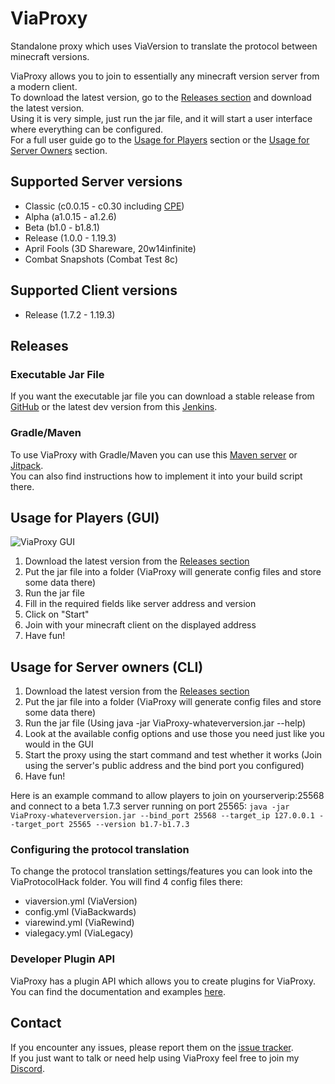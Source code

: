 # ViaProxy
Standalone proxy which uses ViaVersion to translate the protocol between minecraft versions.

ViaProxy allows you to join to essentially any minecraft version server from a modern client.  
To download the latest version, go to the [Releases section](#executable-jar-file) and download the latest version.  
Using it is very simple, just run the jar file, and it will start a user interface where everything can be configured.  
For a full user guide go to the [Usage for Players](#usage-for-players-gui) section or the [Usage for Server Owners](#usage-for-server-owners-cli) section.

## Supported Server versions
- Classic (c0.0.15 - c0.30 including [CPE](https://wiki.vg/Classic_Protocol_Extension))
- Alpha (a1.0.15 - a1.2.6)
- Beta (b1.0 - b1.8.1)
- Release (1.0.0 - 1.19.3)
- April Fools (3D Shareware, 20w14infinite)
- Combat Snapshots (Combat Test 8c)

## Supported Client versions
- Release (1.7.2 - 1.19.3)

## Releases
### Executable Jar File
If you want the executable jar file you can download a stable release from [GitHub](https://github.com/RaphiMC/ViaProxy/releases/latest) or the latest dev version from this [Jenkins](https://build.lenni0451.net/job/ViaProxy/).

### Gradle/Maven
To use ViaProxy with Gradle/Maven you can use this [Maven server](https://maven.lenni0451.net/#/releases/net/raphimc/ViaProxy) or [Jitpack](https://jitpack.io/#RaphiMC/ViaProxy).  
You can also find instructions how to implement it into your build script there.

## Usage for Players (GUI)
![ViaProxy GUI](https://i.imgur.com/N2JCvEp.png)
1. Download the latest version from the [Releases section](#executable-jar-file)
2. Put the jar file into a folder (ViaProxy will generate config files and store some data there)
3. Run the jar file
4. Fill in the required fields like server address and version
5. Click on "Start"
6. Join with your minecraft client on the displayed address
7. Have fun!

## Usage for Server owners (CLI)
1. Download the latest version from the [Releases section](#executable-jar-file)
2. Put the jar file into a folder (ViaProxy will generate config files and store some data there)
3. Run the jar file (Using java -jar ViaProxy-whateverversion.jar --help)
4. Look at the available config options and use those you need just like you would in the GUI
5. Start the proxy using the start command and test whether it works (Join using the server's public address and the bind port you configured)
6. Have fun!

Here is an example command to allow players to join on yourserverip:25568 and connect to a beta 1.7.3 server running on port 25565:
``java -jar ViaProxy-whateverversion.jar --bind_port 25568 --target_ip 127.0.0.1 --target_port 25565 --version b1.7-b1.7.3``

### Configuring the protocol translation
To change the protocol translation settings/features you can look into the ViaProtocolHack folder.
You will find 4 config files there:
- viaversion.yml (ViaVersion)
- config.yml (ViaBackwards)
- viarewind.yml (ViaRewind)
- vialegacy.yml (ViaLegacy)

### Developer Plugin API
ViaProxy has a plugin API which allows you to create plugins for ViaProxy.
You can find the documentation and examples [here](https://github.com/Lenni0451/NoLocalConnections).

## Contact
If you encounter any issues, please report them on the
[issue tracker](https://github.com/RaphiMC/ViaProxy/issues).  
If you just want to talk or need help using ViaProxy feel free to join my
[Discord](https://discord.gg/dCzT9XHEWu).